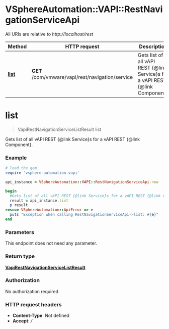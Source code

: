 # VSphereAutomation::VAPI::RestNavigationServiceApi

All URIs are relative to *http://localhost/rest*

Method | HTTP request | Description
------------- | ------------- | -------------
[**list**](RestNavigationServiceApi.md#list) | **GET** /com/vmware/vapi/rest/navigation/service | Gets list of all vAPI REST {@link Service}s for a vAPI REST {@link Component}.


# **list**
> VapiRestNavigationServiceListResult list

Gets list of all vAPI REST {@link Service}s for a vAPI REST {@link Component}.

### Example
```ruby
# load the gem
require 'vsphere-automation-vapi'

api_instance = VSphereAutomation::VAPI::RestNavigationServiceApi.new

begin
  #Gets list of all vAPI REST {@link Service}s for a vAPI REST {@link Component}.
  result = api_instance.list
  p result
rescue VSphereAutomation::ApiError => e
  puts "Exception when calling RestNavigationServiceApi->list: #{e}"
end
```

### Parameters
This endpoint does not need any parameter.

### Return type

[**VapiRestNavigationServiceListResult**](VapiRestNavigationServiceListResult.md)

### Authorization

No authorization required

### HTTP request headers

 - **Content-Type**: Not defined
 - **Accept**: */*



